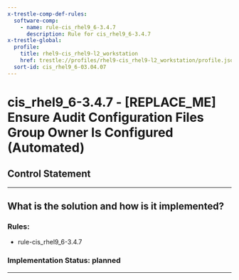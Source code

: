 ```yaml
---
x-trestle-comp-def-rules:
  software-comp:
    - name: rule-cis_rhel9_6-3.4.7
      description: Rule for cis_rhel9_6-3.4.7
x-trestle-global:
  profile:
    title: rhel9-cis_rhel9-l2_workstation
    href: trestle://profiles/rhel9-cis_rhel9-l2_workstation/profile.json
  sort-id: cis_rhel9_6-03.04.07
---
```


# cis_rhel9_6-3.4.7 - \[REPLACE_ME\] Ensure Audit Configuration Files Group Owner Is Configured (Automated)

## Control Statement

______________________________________________________________________

## What is the solution and how is it implemented?

<!-- For implementation status enter one of: implemented, partial, planned, alternative, not-applicable -->

<!-- Note that the list of rules under ### Rules: is read-only and changes will not be captured after assembly to JSON -->

<!-- Add control implementation description here for control: cis_rhel9_6-3.4.7 -->

### Rules:

  - rule-cis_rhel9_6-3.4.7

### Implementation Status: planned

______________________________________________________________________
